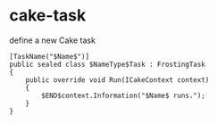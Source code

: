 ﻿---
guid: 63616b65-7c30-4970-adcd-e3e3e2c499d9
type: Live
reformat: True
shortenReferences: True
scopes: InCSharpTypeAndNamespace(minimumLanguageVersion=2.0);InFrostingCSharpFile
parameterOrder: Name#1, NameType
NameType-expression: spacestounderstrokes(Name)
---

# cake-task

define a new Cake task

```
[TaskName("$Name$")]
public sealed class $NameType$Task : FrostingTask
{
    public override void Run(ICakeContext context)
    {
        $END$context.Information("$Name$ runs.");
    }
}
```

